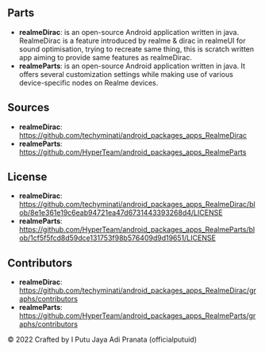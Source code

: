 ## Parts
- **realmeDirac**: is an open-source Android application written in java. RealmeDirac is a feature introduced by realme & dirac in realmeUI for sound optimisation, trying to recreate same thing, this is scratch written app aiming to provide same features as realmeDirac.
- **realmeParts**: is an open-source Android application written in java. It offers several customization settings while making use of various device-specific nodes on Realme devices.

## Sources
- **realmeDirac**: https://github.com/techyminati/android_packages_apps_RealmeDirac
- **realmeParts**: https://github.com/HyperTeam/android_packages_apps_RealmeParts

## License
- **realmeDirac**: https://github.com/techyminati/android_packages_apps_RealmeDirac/blob/8e1e361e19c6eab94721ea47d6731443393268d4/LICENSE
- **realmeParts**: https://github.com/HyperTeam/android_packages_apps_RealmeParts/blob/1cf5f5fcd8d59dce131753f98b576409d9d19651/LICENSE

## Contributors
- **realmeDirac**: https://github.com/techyminati/android_packages_apps_RealmeDirac/graphs/contributors
- **realmeParts**: https://github.com/HyperTeam/android_packages_apps_RealmeParts/graphs/contributors

© 2022 Crafted by I Putu Jaya Adi Pranata (officialputuid)
